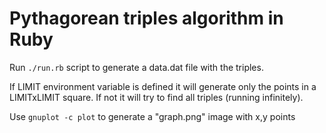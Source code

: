 # Pythagorean triples algorithm in Ruby

Run `./run.rb` script to generate a data.dat file with the triples.

If LIMIT environment variable is defined it will generate only the points in a LIMITxLIMIT square. If not it will try to find all triples (running infinitely).

Use `gnuplot -c plot` to generate a "graph.png" image with x,y points
